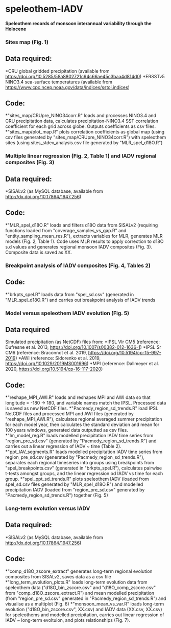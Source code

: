 # speleothem-IADV

#### Speleothem records of monsoon interannual variability through the Holocene

### Sites map (Fig. 1)
## Data required:
*CRU global gridded precipitation (available from https://doi.org/10.5285/58a8802721c94c66ae45c3baa4d814d0)
*ERSSTv5 NINO3.4 sea-surface temperatures (available from https://www.cpc.ncep.noaa.gov/data/indices/sstoi.indices)

## Code:
*"sites_map/CRUpre_NINO34corr.R" loads and processes NINO3.4 and CRU precipitation data, calculates precipitation-NINO3.4 SST correlation coefficient for each grid across globe. Outputs coefficients as csv files.
*"sites_map/plot_map.R" plots correlation coefficients as global map (using csv files generated by "sites_map/CRUpre_NINO34corr.R") with speleothem sites (using sites_stdev_analysis.csv file generated by "MLR_spel_d18O.R")


### Multiple linear regression (Fig. 2, Table 1) and IADV regional composites (Fig. 3)

## Data required:
*SISALv2 (as MySQL database, available from http://dx.doi.org/10.17864/1947.256)

## Code:
*"MLR_spel_d18O.R" loads and filters d18O data from SISALv2 (requiring functions loaded from "coverage_samples_vs_gap.R" and "entity_sampling_mean_res.R"), extracts variables for MLR, generates MLR models (Fig. 2, Table 1). Code uses MLR results to apply correction to d18O s.d values and generates regional monsoon IADV composites (Fig. 3). Composite data is saved as XX. 



### Breakpoint analysis of IADV composites (Fig. 4, Tables 2)

## Code: 
*"brkpts_spel.R" loads data from "spel_sd.csv" (generated in "MLR_spel_d18O.R") and carries out breakpoint analysis of IADV trends



### Model versus speleothem IADV evolution (Fig. 5)

## Data required
Simulated precipitation (as NetCDF) files from:
*IPSL Vlr CM5 (reference: Dufresne et al. 2013, https://doi.org/10.1007/s00382-012-1636-1)
*IPSL Sr CM6 (reference: Braconnot et al. 2019, https://doi.org/10.5194/cp-15-997-2019)
*AWI (reference: Sidorenko et al. 2019, https://doi.org/10.1029/2019MS001696)
*MPI (reference: Dallmeyer et al. 2020, https://doi.org/10.5194/cp-16-117-2020)

## Code:
*"reshape_MPI_AWI.R" loads and reshapes MPI and AWI data so that longitude = -180 -> 180, and variable names match the IPSL. Processed data is saved as new NetCDF files.
*"Pacmedy_region_sd_trends.R" load IPSL NetCDF files and processed MPI and AWI files (generated by "reshape_MPI_AWI.R"), calculates regional averaged summer precipitation for each model year, then calculates the standard deviation and mean for 100 years windows, generated data outputted as csv files.
*"lm_model_reg.R" loads modelled precipitation IADV time series from "region_pre_sd.csv" (generated by "Pacmedy_region_sd_trends.R") and carries out a linear regression of IADV ~ time (Table 2).
*"ppt_IAV_segments.R" loads modelled precipitation IADV time series from region_pre_sd.csv (generated by "Pacmedy_region_sd_trends.R"), separates each regional timeseries into groups using breakpoints from "spel_breakpoints.csv" (generated in "brkpts_spel.R"), calculates pairwise t-tests amongst groups, and the linear regression od IADV vs time for each group. 
*"spel_ppt_sd_trends.R" plots speleothem IADV (loaded from spel_sd.csv files generated by "MLR_spel_d18O.R") and modelled precipitation IADV (loaded from "region_pre_sd.csv" generated by "Pacmedy_region_sd_trends.R") together (Fig. 5)


### Long-term evolution versus IADV

## Data required:
*SISALv2 (as MySQL database, available from http://dx.doi.org/10.17864/1947.256)

## Code:
*"comp_d18O_zscore_extract" generates long-term regional evolution composites from SISALv2, saves data as a csv file
*"long_term_evolution_plots.R" loads long-term evolution data from speleothem data ("d18O_bin_zscore.csv" and "d18O_comp_zscore.csv" from "comp_d18O_zscore_extract.R") and mean modelled precipitation (from "region_pre_sd.csv" generated in "Pacmedy_region_sd_trends.R") and visualise as a multiplot (Fig. 6)
*"monsoon_mean_vs_var.R" loads long-term evolution ("d18O_bin_zscore.csv", XX.csv) and IADV data (XX.csv, XX.csv) for speleothems and modelled precipitation, carries out linear regression of IADV ~ long-term evoltuion, and plots relationships (Fig. 7). 
